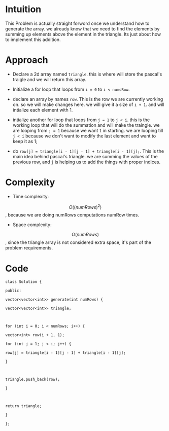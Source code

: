 # Intuition

This Problem is actually straight forword once we understand how to generate the array. we already know that we need to find the elements by summing up elements above the element in the triangle. Its just about how to implement this addition.

  

# Approach

- Declare a 2d array named `triangle`. this is where will store the pascal's traigle and we will return this array.

- Initialize a for loop that loops from `i = 0` to `i < numsRow`.

- declare an array by names `row`. This is the row we are currently working on. so we will make changes here. we will give it a size of `i + 1`. and will intialize each element with 1.

- intialize another for loop that loops from `j = 1` to `j < i`. this is the working loop that will do the summation and will make the traingle. we are looping from `j = 1` because we want `1` in starting. we are looping till `j < i` because we don't want to modify the last element and want to keep it as 1;

- do `row[j] = triangle[i - 1][j - 1] + triangle[i - 1][j];`. This is the main idea behind pascal's triangle. we are summing the values of the previous row, and `j` is helping us to add the things with proper indices.

  

# Complexity

- Time complexity:

$$O((numRows)^2)$$, because we are doing numRows computations numRow times.

  

- Space complexity:

$$O(numRows)$$, since the triangle array is not considered extra space, it's part of the problem requirements.

  

# Code

```cpp[]
class Solution {

public:

vector<vector<int>> generate(int numRows) {

vector<vector<int>> triangle;

  

for (int i = 0; i < numRows; i++) {

vector<int> row(i + 1, 1);

for (int j = 1; j < i; j++) {

row[j] = triangle[i - 1][j - 1] + triangle[i - 1][j];

}

  

triangle.push_back(row);

}

  

return triangle;

}

};
```